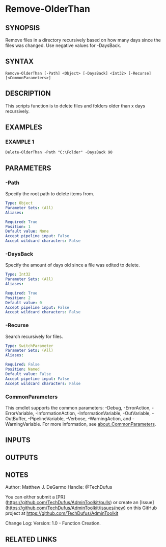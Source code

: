 # Remove-OlderThan

## SYNOPSIS
Remove files in a directory recursively based on how many days since the files was changed.
Use negative values for -DaysBack.

## SYNTAX

```
Remove-OlderThan [-Path] <Object> [-DaysBack] <Int32> [-Recurse] [<CommonParameters>]
```

## DESCRIPTION
This scripts function is to delete files and folders older than x days recursively.

## EXAMPLES

### EXAMPLE 1
```
Delete-OlderThan -Path "C:\Folder" -DaysBack 90
```

## PARAMETERS

### -Path
Specify the root path to delete items from.

```yaml
Type: Object
Parameter Sets: (All)
Aliases:

Required: True
Position: 1
Default value: None
Accept pipeline input: False
Accept wildcard characters: False
```

### -DaysBack
Specify the amount of days old since a file was edited to delete.

```yaml
Type: Int32
Parameter Sets: (All)
Aliases:

Required: True
Position: 2
Default value: 0
Accept pipeline input: False
Accept wildcard characters: False
```

### -Recurse
Search recursively for files.

```yaml
Type: SwitchParameter
Parameter Sets: (All)
Aliases:

Required: False
Position: Named
Default value: False
Accept pipeline input: False
Accept wildcard characters: False
```

### CommonParameters
This cmdlet supports the common parameters: -Debug, -ErrorAction, -ErrorVariable, -InformationAction, -InformationVariable, -OutVariable, -OutBuffer, -PipelineVariable, -Verbose, -WarningAction, and -WarningVariable. For more information, see [about_CommonParameters](http://go.microsoft.com/fwlink/?LinkID=113216).

## INPUTS

## OUTPUTS

## NOTES
Author: Matthew J.
DeGarmo
Handle: @TechDufus

You can either submit a \[PR\](https://github.com/TechDufus/AdminToolkit/pulls)
    or create an \[Issue\](https://github.com/TechDufus/AdminToolkit/issues/new)
    on this GitHub project at https://github.com/TechDufus/AdminToolkit

Change Log:
Version: 1.0 - Function Creation.

## RELATED LINKS
